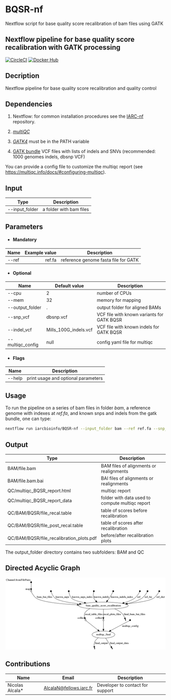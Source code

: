 # BQSR-nf
Nextflow script for base quality score recalibration of bam files using GATK

## Nextflow pipeline for base quality score recalibration with GATK processing
[![CircleCI](https://circleci.com/gh/IARCbioinfo/BQSR-nf/tree/master.svg?style=svg)](https://circleci.com/gh/IARCbioinfo/BQSR-nf/tree/master)
[![Docker Hub](https://img.shields.io/badge/docker-ready-blue.svg)](https://hub.docker.com/r/iarcbioinfo/bqsr-nf/)

## Decription

Nextflow pipeline for base quality score recalibration and quality control

## Dependencies

1. Nextflow: for common installation procedures see the [IARC-nf](https://github.com/IARCbioinfo/IARC-nf) repository.

2. [*multiQC*](http://multiqc.info/docs/)
3. [*GATK4*](https://software.broadinstitute.org/gatk/guide/quickstart) must be in the PATH variable
4. [GATK bundle](https://software.broadinstitute.org/gatk/download/bundle) VCF files with lists of indels and SNVs (recommended: 1000 genomes indels, dbsnp VCF)

You can provide a config file to customize the multiqc report (see https://multiqc.info/docs/#configuring-multiqc).

## Input 
 | Type      | Description     |
  |-----------|---------------|
  |--input_folder    | a folder with bam files |
 

## Parameters

* #### Mandatory
| Name | Example value | Description |
|-----------|--------------:|-------------| 
|--ref |    ref.fa | reference genome fasta file for GATK |

* #### Optional

| Name | Default value | Description |
|-----------|--------------|-------------| 
|--cpu          | 2 | number of CPUs |
|--mem         | 32 | memory for mapping|
|--output_folder   | . | output folder for aligned BAMs|
|--snp_vcf |  dbsnp.vcf | VCF file with known variants for GATK BQSR |
|--indel_vcf |  Mills_100G_indels.vcf | VCF file with known indels for GATK BQSR |
|--multiqc_config   |  null | config yaml file for multiqc | 

* #### Flags

| Name  | Description |
|-----------|-------------| 
|--help | print usage and optional parameters |

## Usage
To run the pipeline on a series of bam files in folder *bam*, a reference genome with indexes at *ref.fa*, and known snps and indels from the gatk bundle, one can type:
```bash
nextflow run iarcbioinfo/BQSR-nf --input_folder bam --ref ref.fa --snp_vcf GATK_bundle/dbsnp_146.hg38.vcf.gz --indel_vcf GATK_bundle/Mills_and_1000G_gold_standard.indels.hg38.vcf.gz
``` 

## Output 
  | Type      | Description     |
  |-----------|---------------|
  | BAM/file.bam    | BAM files of alignments or realignments |
  | BAM/file.bam.bai    | BAI files of alignments or realignments |
  | QC/multiqc_BQSR_report.html      |     multiqc report  | 
  | QC/multiqc_BQSR_report_data      |  folder with data used to compute multiqc report |
  | QC/BAM/BQSR/file_recal.table | table of scores before recalibration   |
  | QC/BAM/BQSR/file_post_recal.table   | table of scores after recalibration |
  | QC/BAM/BQSR/file_recalibration_plots.pdf   |  before/after recalibration plots   |
          
The output_folder directory contains two subfolders: BAM and QC

## Directed Acyclic Graph

[![DAG BQSR](dag_BQSR.png)](http://htmlpreview.github.io/?https://github.com/IARCbioinfo/BQSR-nf/blob/dev/dag_BQSR.html)

## Contributions

  | Name      | Email | Description     |
  |-----------|---------------|-----------------| 
  | Nicolas Alcala*    | AlcalaN@fellows.iarc.fr    | Developer to contact for support |
